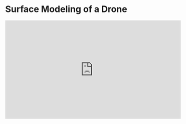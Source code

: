 # Surface Modeling of a Drone

<iframe width="560" height="315" src="https://www.youtube.com/embed/a98elBQwqqg" frameborder="0" allow="autoplay; encrypted-media" allowfullscreen></iframe>

